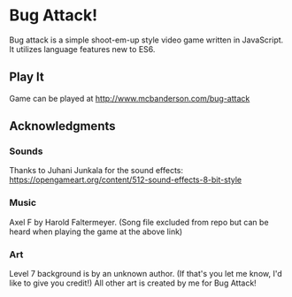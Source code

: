 # Bug Attack!
Bug attack is a simple shoot-em-up style video game written in JavaScript. It utilizes language features new to ES6.

## Play It
Game can be played at http://www.mcbanderson.com/bug-attack

## Acknowledgments
### Sounds
Thanks to Juhani Junkala for the sound effects: https://opengameart.org/content/512-sound-effects-8-bit-style

### Music
Axel F by Harold Faltermeyer. (Song file excluded from repo but can be heard when playing the game at the above link)

### Art
Level 7 background is by an unknown author. (If that's you let me know, I'd like to give you credit!)
All other art is created by me for Bug Attack!
